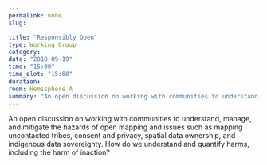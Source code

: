 ```yaml
---
permalink: none
slug:

title: "Responsibly Open"
type: Working Group
category:
date: "2018-09-19"
time: "15:00"
time_slot: "15:00"
duration:
room: Hemisphere A
summary: "An open discussion on working with communities to understand, manage, and mitigate the hazards of open mapping and issues such as mapping uncontacted tribes, consent and privacy, spatial data ownership, and indigenous data sovereignty. How do we understand and quantify harms, including the harm of inaction?"
---
```

An open discussion on working with communities to understand, manage, and mitigate the hazards of open mapping and issues such as mapping uncontacted tribes, consent and privacy, spatial data ownership, and indigenous data sovereignty. How do we understand and quantify harms, including the harm of inaction?
